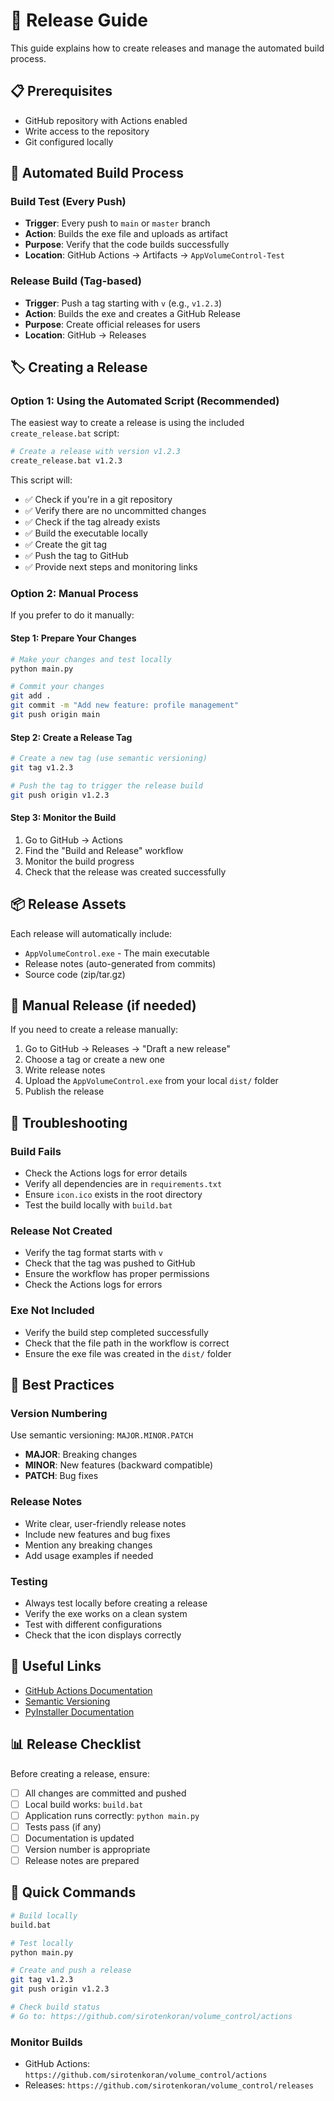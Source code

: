 # 🚀 Release Guide

This guide explains how to create releases and manage the automated build process.

## 📋 Prerequisites

- GitHub repository with Actions enabled
- Write access to the repository
- Git configured locally

## 🔄 Automated Build Process

### Build Test (Every Push)
- **Trigger**: Every push to `main` or `master` branch
- **Action**: Builds the exe file and uploads as artifact
- **Purpose**: Verify that the code builds successfully
- **Location**: GitHub Actions → Artifacts → `AppVolumeControl-Test`

### Release Build (Tag-based)
- **Trigger**: Push a tag starting with `v` (e.g., `v1.2.3`)
- **Action**: Builds the exe and creates a GitHub Release
- **Purpose**: Create official releases for users
- **Location**: GitHub → Releases

## 🏷️ Creating a Release

### Option 1: Using the Automated Script (Recommended)

The easiest way to create a release is using the included `create_release.bat` script:

```bash
# Create a release with version v1.2.3
create_release.bat v1.2.3
```

This script will:
- ✅ Check if you're in a git repository
- ✅ Verify there are no uncommitted changes
- ✅ Check if the tag already exists
- ✅ Build the executable locally
- ✅ Create the git tag
- ✅ Push the tag to GitHub
- ✅ Provide next steps and monitoring links

### Option 2: Manual Process

If you prefer to do it manually:

#### Step 1: Prepare Your Changes
```bash
# Make your changes and test locally
python main.py

# Commit your changes
git add .
git commit -m "Add new feature: profile management"
git push origin main
```

#### Step 2: Create a Release Tag
```bash
# Create a new tag (use semantic versioning)
git tag v1.2.3

# Push the tag to trigger the release build
git push origin v1.2.3
```

#### Step 3: Monitor the Build
1. Go to GitHub → Actions
2. Find the "Build and Release" workflow
3. Monitor the build progress
4. Check that the release was created successfully

## 📦 Release Assets

Each release will automatically include:
- `AppVolumeControl.exe` - The main executable
- Release notes (auto-generated from commits)
- Source code (zip/tar.gz)

## 🔧 Manual Release (if needed)

If you need to create a release manually:

1. Go to GitHub → Releases → "Draft a new release"
2. Choose a tag or create a new one
3. Write release notes
4. Upload the `AppVolumeControl.exe` from your local `dist/` folder
5. Publish the release

## 🐛 Troubleshooting

### Build Fails
- Check the Actions logs for error details
- Verify all dependencies are in `requirements.txt`
- Ensure `icon.ico` exists in the root directory
- Test the build locally with `build.bat`

### Release Not Created
- Verify the tag format starts with `v`
- Check that the tag was pushed to GitHub
- Ensure the workflow has proper permissions
- Check the Actions logs for errors

### Exe Not Included
- Verify the build step completed successfully
- Check that the file path in the workflow is correct
- Ensure the exe file was created in the `dist/` folder

## 📝 Best Practices

### Version Numbering
Use semantic versioning: `MAJOR.MINOR.PATCH`
- **MAJOR**: Breaking changes
- **MINOR**: New features (backward compatible)
- **PATCH**: Bug fixes

### Release Notes
- Write clear, user-friendly release notes
- Include new features and bug fixes
- Mention any breaking changes
- Add usage examples if needed

### Testing
- Always test locally before creating a release
- Verify the exe works on a clean system
- Test with different configurations
- Check that the icon displays correctly

## 🔗 Useful Links

- [GitHub Actions Documentation](https://docs.github.com/en/actions)
- [Semantic Versioning](https://semver.org/)
- [PyInstaller Documentation](https://pyinstaller.readthedocs.io/)

## 📊 Release Checklist

Before creating a release, ensure:

- [ ] All changes are committed and pushed
- [ ] Local build works: `build.bat`
- [ ] Application runs correctly: `python main.py`
- [ ] Tests pass (if any)
- [ ] Documentation is updated
- [ ] Version number is appropriate
- [ ] Release notes are prepared

## 🎯 Quick Commands

```bash
# Build locally
build.bat

# Test locally
python main.py

# Create and push a release
git tag v1.2.3
git push origin v1.2.3

# Check build status
# Go to: https://github.com/sirotenkoran/volume_control/actions
```

### Monitor Builds
- GitHub Actions: `https://github.com/sirotenkoran/volume_control/actions`
- Releases: `https://github.com/sirotenkoran/volume_control/releases` 
